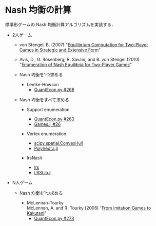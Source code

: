 Nash 均衡の計算
==============

標準形ゲームの Nash 均衡計算アルゴリズムを実装する．

* 2人ゲーム  
  * von Stengel, B. (2007)
    "[Equilibrium Computation for Two-Player Games in Strategic and Extensive Form](http://www.maths.lse.ac.uk/personal/stengel/TEXTE/agt-stengel.pdf)"
  * Avis, D., G. Rosenberg, R. Savani, and B. von Stengel (2010)
    "[Enumeration of Nash Equilibria for Two-Player Games](http://www.maths.lse.ac.uk/personal/stengel/ETissue/ARSvS.pdf)"

  * Nash 均衡を1つ求める

    * Lemke-Howson
      * [QuantEcon.py #268](https://github.com/QuantEcon/QuantEcon.py/pull/268)

  * Nash 均衡をすべて求める

    * Support enumeration
      * [QuantEcon.py #263](https://github.com/QuantEcon/QuantEcon.py/pull/263)
      * [Games.jl #26](https://github.com/QuantEcon/Games.jl/pull/26)

    * Vertex enumeration
      * [scipy.spatial.ConvexHull](https://docs.scipy.org/doc/scipy/reference/generated/scipy.spatial.ConvexHull.html)
      * [Polyhedra.jl](https://github.com/JuliaPolyhedra/Polyhedra.jl)

    * lrsNash
      * [lrs](http://cgm.cs.mcgill.ca/%7Eavis/C/lrs.html)
      * [LRSLib.jl](https://github.com/JuliaPolyhedra/LRSLib.jl)

* N人ゲーム

  * Nash 均衡を1つ求める

    * McLennan-Tourky  
      McLennan, A. and R. Tourky (2006)
      "[From Imitation Games to Kakutani](http://cupid.economics.uq.edu.au/mclennan/Papers/kakutani60.pdf)"
      * [QuantEcon.py #273](https://github.com/QuantEcon/QuantEcon.py/pull/273)
